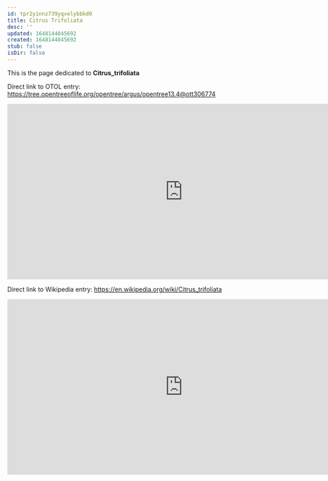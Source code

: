 ```yaml
---
id: tpr2yinnz739yqvelybbkd0
title: Citrus Trifoliata
desc: ''
updated: 1648144045692
created: 1648144045692
stub: false
isDir: false
---
```

This is the page dedicated to **Citrus_trifoliata**


Direct link to OTOL entry: https://tree.opentreeoflife.org/opentree/argus/opentree13.4@ott306774



<html>
    <body>
    <iframe src="https://tree.opentreeoflife.org/opentree/argus/opentree13.4@ott306774"
    width="800" height="400" frameborder="0" allowfullscreen> </iframe>
    </body>
</html>
    


Direct link to Wikipedia entry: https://en.wikipedia.org/wiki/Citrus_trifoliata



<html>
    <body>
    <iframe src="https://en.wikipedia.org/wiki/Citrus_trifoliata"
    width="800" height="400" frameborder="0" allowfullscreen> </iframe>
    </body>
</html>
    
